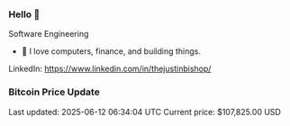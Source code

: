 ### Hello 🤙  

Software Engineering

- 🔭 I love computers, finance, and building things.
  
LinkedIn: https://www.linkedin.com/in/thejustinbishop/  













































































































































































































































































































































































































































































































































































































































































































### Bitcoin Price Update
Last updated: 2025-06-12 06:34:04 UTC
Current price: $107,825.00 USD
